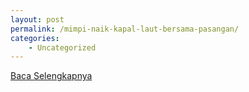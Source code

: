 ```yaml
---
layout: post
permalink: /mimpi-naik-kapal-laut-bersama-pasangan/
categories:
    - Uncategorized
---
```


[Baca Selengkapnya](/02)